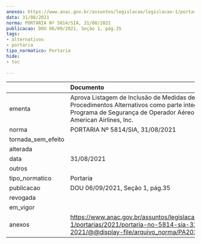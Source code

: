 ```yaml
---
anexos: https://www.anac.gov.br/assuntos/legislacao/legislacao-1/portarias/2021/portaria-no-5814-sia-31-08-2021/@@display-file/arquivo_norma/PA2021-5814.pdf
data: 31/08/2021
norma: PORTARIA Nº 5814/SIA, 31/08/2021
publicacao: DOU 06/09/2021, Seção 1, pág.35
tags:
- alternativos
- portaria
tipo_normatico: Portaria
hide: 
- toc 
 
---
```


|                    | Documento                                                                                                                                                                            |
|:-------------------|:-------------------------------------------------------------------------------------------------------------------------------------------------------------------------------------|
| ementa             | Aprova Listagem de Inclusão de Medidas de Segurança e Procedimentos Alternativos como parte integrante do Programa de Segurança de Operador Aéreo da empresa American Airlines, Inc. |
| norma              | PORTARIA Nº 5814/SIA, 31/08/2021                                                                                                                                                     |
| tornada_sem_efeito |                                                                                                                                                                                      |
| alterada           |                                                                                                                                                                                      |
| data               | 31/08/2021                                                                                                                                                                           |
| outros             |                                                                                                                                                                                      |
| tipo_normatico     | Portaria                                                                                                                                                                             |
| publicacao         | DOU 06/09/2021, Seção 1, pág.35                                                                                                                                                      |
| revogada           |                                                                                                                                                                                      |
| em_vigor           |                                                                                                                                                                                      |
| anexos             | https://www.anac.gov.br/assuntos/legislacao/legislacao-1/portarias/2021/portaria-no-5814-sia-31-08-2021/@@display-file/arquivo_norma/PA2021-5814.pdf                                 |